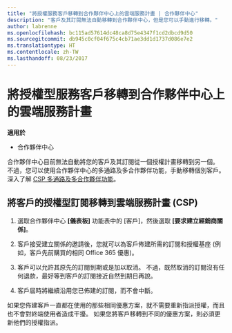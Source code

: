 ```yaml
---
title: "將授權服務客戶移轉到合作夥伴中心上的雲端服務計畫 | 合作夥伴中心"
description: "客戶及其訂閱無法自動移轉到合作夥伴中心，但是您可以手動進行移轉。"
author: labrenne
ms.openlocfilehash: bc115ad57614dc48ca8d75e4347f1cd2dbcd9d50
ms.sourcegitcommit: db945c0cf04f675c4cb71ae3dd1d1737d086e7e2
ms.translationtype: HT
ms.contentlocale: zh-TW
ms.lasthandoff: 08/23/2017
---
```

# <a name="moving-license-based-services-customers-to-the-cloud-service-program-on-partner-center"></a>將授權型服務客戶移轉到合作夥伴中心上的雲端服務計畫

**適用於**

-  合作夥伴中心

合作夥伴中心目前無法自動將您的客戶及其訂閱從一個授權計畫移轉到另一個。 不過，您可以使用合作夥伴中心的多通路及多合作夥伴功能，手動移轉個別客戶。 深入了解 [CSP 多通路及多合作夥伴功能](https://microsoft.sharepoint.com/sites/infopedia/pages/layouts/KCDoc.aspx?k=G03KC-1-5871)。 

## <a name="move-your-customers-license-based-subscriptions-to-the-cloud-service-program-csp"></a>將客戶的授權型訂閱移轉到雲端服務計畫 (CSP)

1. 選取合作夥伴中心 **\[儀表板\]** 功能表中的 \[客戶\]，然後選取 **\[要求建立經銷商關係\]**。

2. 客戶接受建立關係的邀請後，您就可以為客戶佈建所需的訂閱和授權基座 (例如，客戶先前購買的相同 Office 365 優惠)。 

3. 客戶可以允許其原先的訂閱到期或是加以取消。 不過，既然取消的訂閱沒有任何退款，最好等到客戶的訂閱接近自然到期日再說。

4. 客戶屆時將繼續沿用您已佈建的訂閱，而不會中斷。

如果您佈建客戶一直都在使用的那些相同優惠方案，就不需要重新指派授權，而且也不會對終端使用者造成干擾。 如果您將客戶移轉到不同的優惠方案，則必須更新他們的授權指派。

